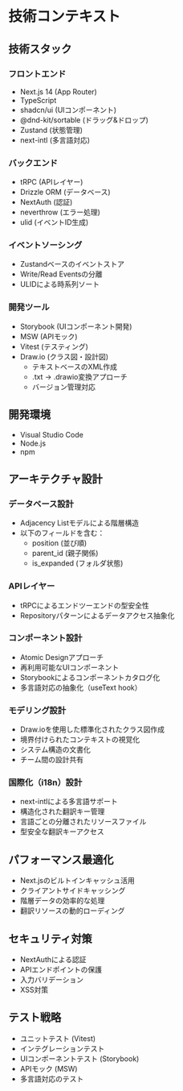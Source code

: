 # 技術コンテキスト

## 技術スタック

### フロントエンド
- Next.js 14 (App Router)
- TypeScript
- shadcn/ui (UIコンポーネント)
- @dnd-kit/sortable (ドラッグ&ドロップ)
- Zustand (状態管理)
- next-intl (多言語対応)

### バックエンド
- tRPC (APIレイヤー)
- Drizzle ORM (データベース)
- NextAuth (認証)
- neverthrow (エラー処理)
- ulid (イベントID生成)

### イベントソーシング
- Zustandベースのイベントストア
- Write/Read Eventsの分離
- ULIDによる時系列ソート

### 開発ツール
- Storybook (UIコンポーネント開発)
- MSW (APIモック)
- Vitest (テスティング)
- Draw.io (クラス図・設計図)
  - テキストベースのXML作成
  - .txt → .drawio変換アプローチ
  - バージョン管理対応

## 開発環境
- Visual Studio Code
- Node.js
- npm

## アーキテクチャ設計

### データベース設計
- Adjacency Listモデルによる階層構造
- 以下のフィールドを含む：
  - position (並び順)
  - parent_id (親子関係)
  - is_expanded (フォルダ状態)

### APIレイヤー
- tRPCによるエンドツーエンドの型安全性
- Repositoryパターンによるデータアクセス抽象化

### コンポーネント設計
- Atomic Designアプローチ
- 再利用可能なUIコンポーネント
- Storybookによるコンポーネントカタログ化
- 多言語対応の抽象化（useText hook）

### モデリング設計
- Draw.ioを使用した標準化されたクラス図作成
- 境界付けられたコンテキストの視覚化
- システム構造の文書化
- チーム間の設計共有

### 国際化（i18n）設計
- next-intlによる多言語サポート
- 構造化された翻訳キー管理
- 言語ごとの分離されたリソースファイル
- 型安全な翻訳キーアクセス

## パフォーマンス最適化
- Next.jsのビルトインキャッシュ活用
- クライアントサイドキャッシング
- 階層データの効率的な処理
- 翻訳リソースの動的ローディング

## セキュリティ対策
- NextAuthによる認証
- APIエンドポイントの保護
- 入力バリデーション
- XSS対策

## テスト戦略
- ユニットテスト (Vitest)
- インテグレーションテスト
- UIコンポーネントテスト (Storybook)
- APIモック (MSW)
- 多言語対応のテスト
